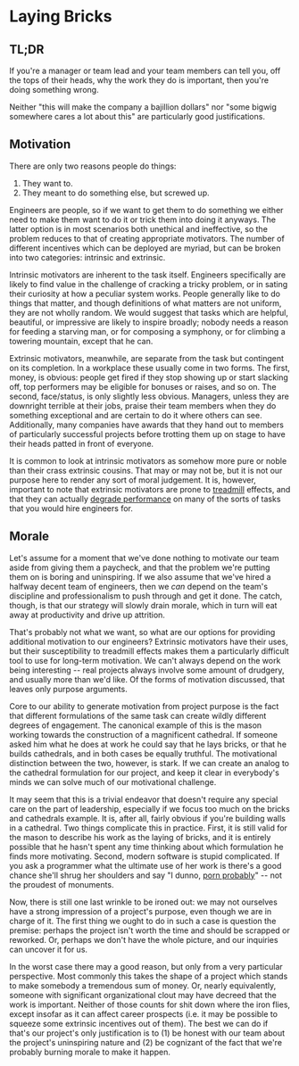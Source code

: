 # Laying Bricks

## TL;DR

If you're a manager or team lead and your team members can tell you, off the
tops of their heads, why the work they do is important, then you're doing
something wrong.

Neither "this will make the company a bajillion dollars" nor "some bigwig
somewhere cares a lot about this" are particularly good justifications.

## Motivation

There are only two reasons people do things:

1. They want to.
2. They meant to do something else, but screwed up.

Engineers are people, so if we want to get them to do something we either need
to make them want to do it or trick them into doing it anyways. The latter
option is in most scenarios both unethical and ineffective, so the problem
reduces to that of creating appropriate motivators. The number of different
incentives which can be deployed are myriad, but can be broken into two
categories: intrinsic and extrinsic.

Intrinsic motivators are inherent to the task itself. Engineers specifically are
likely to find value in the challenge of cracking a tricky problem, or in sating
their curiosity at how a peculiar system works. People generally like to do
things that matter, and though definitions of what matters are not uniform, they
are not wholly random. We would suggest that tasks which are helpful, beautiful,
or impressive are likely to inspire broadly; nobody needs a reason for feeding a
starving man, or for composing a symphony, or for climbing a towering mountain,
except that he can.

Extrinsic motivators, meanwhile, are separate from the task but contingent on
its completion. In a workplace these usually come in two forms. The first,
money, is obvious: people get fired if they stop showing up or start slacking
off, top performers may be eligible for bonuses or raises, and so on. The second,
face/status, is only slightly less obvious. Managers, unless they are downright
terrible at their jobs, praise their team members when they do something
exceptional and are certain to do it where others can see. Additionally, many
companies have awards that they hand out to members of particularly successful
projects before trotting them up on stage to have their heads patted in front of
everyone.

It is common to look at intrinsic motivators as somehow more pure or noble than
their crass extrinsic cousins. That may or may not be, but it is not our purpose
here to render any sort of moral judgement. It is, however, important to note
that extrinsic motivators are prone to
[treadmill](https://en.wikipedia.org/wiki/Hedonic_treadmill) effects, and that
they can actually [degrade
performance](https://www.ted.com/talks/dan_pink_the_puzzle_of_motivation) on
many of the sorts of tasks that you would hire engineers for.

## Morale

Let's assume for a moment that we've done nothing to motivate our team aside
from giving them a paycheck, and that the problem we're putting them on is
boring and uninspiring. If we also assume that we've hired a halfway decent team
of engineers, then we *can* depend on the team's discipline and professionalism
to push through and get it done. The catch, though, is that our strategy will
slowly drain morale, which in turn will eat away at productivity and drive up
attrition.

That's probably not what we want, so what are our options for providing
additional motivation to our engineers? Extrinsic motivators have their uses,
but their susceptibility to treadmill effects makes them a particularly
difficult tool to use for long-term motivation. We can't always depend on the
work being interesting -- real projects always involve some amount of drudgery,
and usually more than we'd like. Of the forms of motivation discussed, that
leaves only purpose arguments.

Core to our ability to generate motivation from project purpose is the fact that
different formulations of the same task can create wildly different degrees of
engagement. The canonical example of this is the mason working towards the
construction of a magnificent cathedral. If someone asked him what he does at
work he could say that he lays bricks, or that he builds cathedrals, and in both
cases be equally truthful. The motivational distinction between the two,
however, is stark. If we can create an analog to the cathedral formulation for
our project, and keep it clear in everybody's minds we can solve much of our
motivational challenge.

It may seem that this is a trivial endeavor that doesn't require any special
care on the part of leadership, especially if we focus too much on the bricks
and cathedrals example. It is, after all, fairly obvious if you're building
walls in a cathedral. Two things complicate this in practice. First, it is still
valid for the mason to describe his work as the laying of bricks, and it is
entirely possible that he hasn't spent any time thinking about which formulation
he finds more motivating. Second, modern software is stupid complicated. If you
ask a programmer what the ultimate use of her work is there's a good chance
she'll shrug her shoulders and say "I dunno, [porn
probably](https://xkcd.com/1629/)" -- not the proudest of monuments.

Now, there is still one last wrinkle to be ironed out: we may not ourselves have
a strong impression of a project's purpose, even though we are in charge of
it. The first thing we ought to do in such a case is question the premise:
perhaps the project isn't worth the time and should be scrapped or reworked. Or,
perhaps we don't have the whole picture, and our inquiries can uncover it for
us.

In the worst case there may a good reason, but only from a very particular
perspective. Most commonly this takes the shape of a project which stands to
make somebody a tremendous sum of money. Or, nearly equivalently, someone with
significant organizational clout may have decreed that the work is
important. Neither of those counts for shit down where the iron flies, except
insofar as it can affect career prospects (i.e. it may be possible to squeeze
some extrinsic incentives out of them). The best we can do if that's our
project's only justification is to (1) be honest with our team about the
project's uninspiring nature and (2) be cognizant of the fact that we're
probably burning morale to make it happen.
